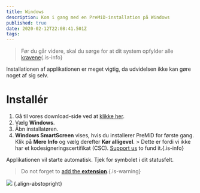 ```yaml
---
title: Windows
description: Kom i gang med en PreMiD-installation på Windows
published: true
date: 2020-02-12T22:08:41.501Z
tags:
---
```


> Før du går videre, skal du sørge for at dit system opfylder alle [kravene](/install/requirements){.is-info}

Installationen af applikationen er meget vigtig, da udvidelsen ikke kan gøre noget af sig selv.

# Installér
1. Gå til vores download-side ved at [klikke her](https://premid.app/downloads).
2. Vælg **Windows**.
3. Åbn installatøren.
4. **Windows SmartScreen** vises, hvis du installerer PreMiD for første gang. Klik på **Mere Info** og vælg derefter **Kør alligevel**. > Dette er fordi vi ikke har et kodesigneringscertifikat (CSC). [Support us](https://www.patreon.com/Timeraa) to fund it.{.is-info}

Applikationen vil starte automatisk. Tjek for symbolet i dit statusfelt.

> Do not forget to [add the **extension**](/install).{.is-warning}

![](https://a.icons8.com/djxbtnYm/GBjHDS/svg.svg) {.align-abstopright}